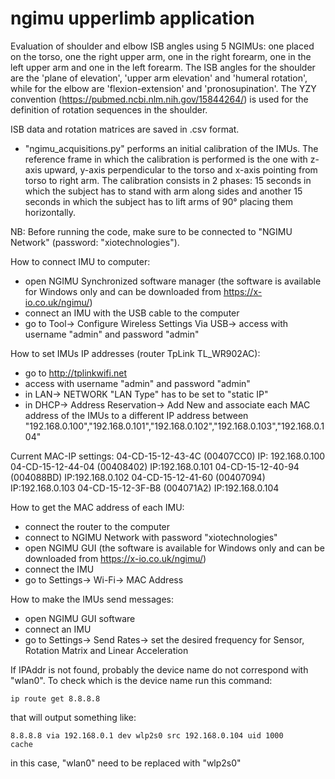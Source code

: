 # ngimu upperlimb application 

Evaluation of shoulder and elbow ISB angles using 5 NGIMUs: one placed on the torso, one the right upper arm, one in the right forearm, one in the left upper arm and one in the left forearm.
The ISB angles for the shoulder are the 'plane of elevation', 'upper arm elevation' and 'humeral rotation', while for the elbow are 'flexion-extension' and 'pronosupination'.  The YZY convention (https://pubmed.ncbi.nlm.nih.gov/15844264/) is used for the definition of rotation sequences in the shoulder. 

ISB data and rotation matrices are saved in .csv format. 

*  "ngimu_acquisitions.py" performs an initial calibration of the IMUs. The reference frame in which the calibration is performed is
 the one with z-axis upward, y-axis perpendicular to the torso and x-axis pointing from torso to right arm. 
The calibration consists in 2 phases: 15 seconds in which the subject has to stand with arm along sides and another 15 seconds in which the subject has to lift arms of 90° placing them horizontally. 

NB: Before running the code, make sure to be connected to "NGIMU Network" (password: "xiotechnologies").

How to connect IMU to computer: 
* open NGIMU Synchronized software manager (the software is available for Windows only and can be downloaded from https://x-io.co.uk/ngimu/)  
* connect an IMU with the USB cable to the computer
* go to Tool-> Configure Wireless Settings Via USB-> access with username "admin" and password "admin"

How to set IMUs IP addresses (router TpLink TL_WR902AC):
* go to http://tplinkwifi.net 
* access with username "admin" and password "admin"
* in LAN-> NETWORK "LAN Type" has to be set to "static IP" 
* in DHCP-> Address Reservation-> Add New and associate each MAC address of the IMUs to a different IP address between "192.168.0.100","192.168.0.101","192.168.0.102","192.168.0.103","192.168.0.104"

Current MAC-IP settings: 
04-CD-15-12-43-4C (00407CC0) IP: 192.168.0.100
04-CD-15-12-44-04 (00408402) IP:192.168.0.101
04-CD-15-12-40-94  (004088BD) IP:192.168.0.102
04-CD-15-12-41-60 (00407094) IP:192.168.0.103
04-CD-15-12-3F-B8 (004071A2) IP:192.168.0.104

How to get the MAC address of each IMU:
* connect the router to the computer
* connect to NGIMU Network with password "xiotechnologies"
* open NGIMU GUI (the software is available for Windows only and can be downloaded from https://x-io.co.uk/ngimu/)
* connect the IMU 
* go to Settings-> Wi-Fi-> MAC Address 

How to make the IMUs send messages: 
* open NGIMU GUI  software 
* connect an IMU
* go to Settings-> Send Rates-> set the desired frequency for Sensor, Rotation Matrix and Linear Acceleration 





If IPAddr is not found, probably the device name do not correspond with "wlan0". To check which is the device name run this command: 

```
ip route get 8.8.8.8
```
that will output something like: 


```
8.8.8.8 via 192.168.0.1 dev wlp2s0 src 192.168.0.104 uid 1000
cache 
```
in this case, "wlan0" need to be replaced with "wlp2s0" 
